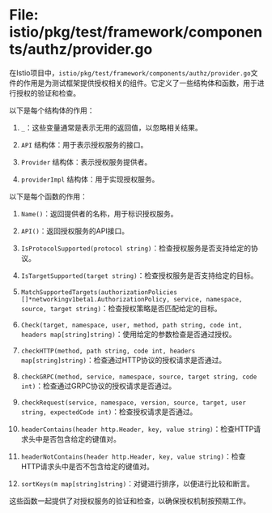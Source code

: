 # File: istio/pkg/test/framework/components/authz/provider.go

在Istio项目中，`istio/pkg/test/framework/components/authz/provider.go`文件的作用是为测试框架提供授权相关的组件。它定义了一些结构体和函数，用于进行授权的验证和检查。

以下是每个结构体的作用：

1. `_`：这些变量通常是表示无用的返回值，以忽略相关结果。

2. `API` 结构体：用于表示授权服务的接口。

3. `Provider` 结构体：表示授权服务提供者。

4. `providerImpl` 结构体：用于实现授权服务。

以下是每个函数的作用：

1. `Name()`：返回提供者的名称，用于标识授权服务。

2. `API()`：返回授权服务的API接口。

3. `IsProtocolSupported(protocol string)`：检查授权服务是否支持给定的协议。

4. `IsTargetSupported(target string)`：检查授权服务是否支持给定的目标。

5. `MatchSupportedTargets(authorizationPolicies []*networkingv1beta1.AuthorizationPolicy, service, namespace, source, target string)`：检查授权策略是否匹配给定的目标。

6. `Check(target, namespace, user, method, path string, code int, headers map[string]string)`：使用给定的参数检查是否通过授权。

7. `checkHTTP(method, path string, code int, headers map[string]string)`：检查通过HTTP协议的授权请求是否通过。

8. `checkGRPC(method, service, namespace, source, target string, code int)`：检查通过GRPC协议的授权请求是否通过。

9. `checkRequest(service, namespace, version, source, target, user string, expectedCode int)`：检查授权请求是否通过。

10. `headerContains(header http.Header, key, value string)`：检查HTTP请求头中是否包含给定的键值对。

11. `headerNotContains(header http.Header, key, value string)`：检查HTTP请求头中是否不包含给定的键值对。

12. `sortKeys(m map[string]string)`：对键进行排序，以便进行比较和断言。

这些函数一起提供了对授权服务的验证和检查，以确保授权机制按预期工作。

